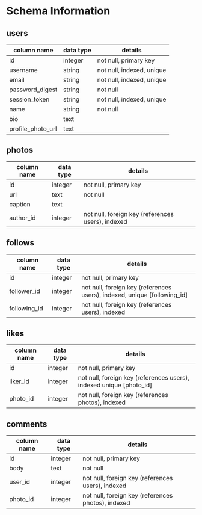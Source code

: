 # Schema Information

## users
column name     | data type | details
-----------------|-----------|-----------------------
id               | integer   | not null, primary key
username         | string    | not null, indexed, unique
email            | string    | not null, indexed, unique
password_digest  | string    | not null
session_token    | string    | not null, indexed, unique
name             | string    | not null
bio              | text      |
profile_photo_url| text      |

## photos
column name     | data type | details
----------------|-----------|-----------------------
id              | integer   | not null, primary key
url             | text      | not null
caption         | text      |
author_id       | integer   | not null, foreign key (references users), indexed

## follows
column name | data type | details
------------|-----------|-----------------------
id          | integer   | not null, primary key
follower_id | integer   | not null, foreign key (references users), indexed, unique [following_id]
following_id| integer   | not null, foreign key (references users), indexed

## likes
column name | data type | details
------------|-----------|-----------------------
id          | integer   | not null, primary key
liker_id    | integer   | not null, foreign key (references users), indexed unique [photo_id]
photo_id    | integer   | not null, foreign key (references photos), indexed

## comments
column name | data type | details
------------|-----------|-----------------------
id          | integer   | not null, primary key
body        | text      | not null
user_id     | integer   | not null, foreign key (references users), indexed
photo_id    | integer   | not null, foreign key (references photos), indexed

